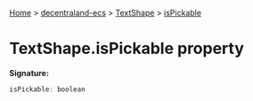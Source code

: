 [Home](./index) &gt; [decentraland-ecs](./decentraland-ecs.md) &gt; [TextShape](./decentraland-ecs.textshape.md) &gt; [isPickable](./decentraland-ecs.textshape.ispickable.md)

# TextShape.isPickable property


**Signature:**
```javascript
isPickable: boolean
```

